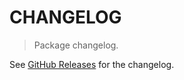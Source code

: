 # CHANGELOG

> Package changelog.

See [GitHub Releases](https://github.com/stdlib-js/stats-iter-cusumabs/releases) for the changelog.